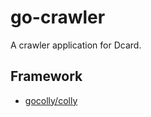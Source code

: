 # go-crawler

A crawler application for Dcard.

## Framework

- [gocolly/colly](https://github.com/gocolly/colly)
